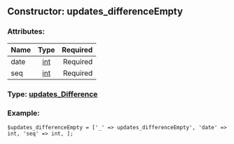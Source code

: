 ## Constructor: updates\_differenceEmpty  

### Attributes:

| Name     |    Type       | Required |
|----------|:-------------:|---------:|
|date|[int](../types/int.md) | Required|
|seq|[int](../types/int.md) | Required|


### Type: [updates\_Difference](../types/updates\_Difference.md)

### Example:


```
$updates_differenceEmpty = ['_' => updates_differenceEmpty', 'date' => int, 'seq' => int, ];
```